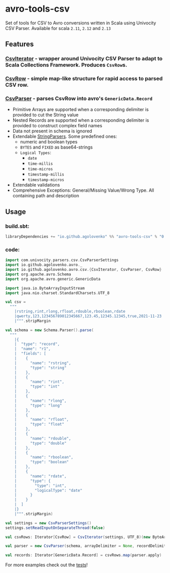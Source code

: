 # avro-tools-csv

Set of tools for CSV to Avro conversions written in Scala using Univocity CSV Parser. Available for scala `2.11`, `2.12`
and `2.13`

## Features

### [CsvIterator](src/main/scala/io/github/agolovenko/avro/csv/CsvIterator.scala) - wrapper around Univocity CSV Parser to adapt to Scala Collections Framework. Produces `CsvRow`s.

### [CsvRow](src/main/scala/io/github/agolovenko/avro/csv/CsvRow.scala) - simple map-like structure for rapid access to parsed CSV row.

### [CsvParser](src/main/scala/io/github/agolovenko/avro/csv/CsvParser.scala) - parses CsvRow into avro's `GenericData.Record`

* Primitive Arrays are supported when a corresponding delimiter is provided to cut the String value
* Nested Records are supported when a corresponding delimiter is provided to construct complex field names
* Data not present in schema is ignored
* Extendable [StringParsers](../core/src/main/scala/io/github/agolovenko/avro/StringParsers.scala). Some predefined
  ones:
    * numeric and boolean types
    * `BYTES` and `FIXED` as base64-strings
    * `Logical Types`:
        * `date`
        * `time-millis`
        * `time-micros`
        * `timestamp-millis`
        * `timestamp-micros`
* Extendable validations
* Comprehensive Exceptions: General/Missing Value/Wrong Type. All containing path and description

## Usage

### build.sbt:

```sbt
libraryDependencies += "io.github.agolovenko" %% "avro-tools-csv" % "0.6.1"
```

### code:

```scala
import com.univocity.parsers.csv.CsvParserSettings
import io.github.agolovenko.avro._
import io.github.agolovenko.avro.csv.{CsvIterator, CsvParser, CsvRow}
import org.apache.avro.Schema
import org.apache.avro.generic.GenericData

import java.io.ByteArrayInputStream
import java.nio.charset.StandardCharsets.UTF_8

val csv =
  """
    |rstring,rint,rlong,rfloat,rdouble,rboolean,rdate
    |qwerty,123,123456789012345667,123.45,12345.12345,true,2021-11-23
    |""".stripMargin

val schema = new Schema.Parser().parse(
  """
    |{
    |  "type": "record",
    |  "name": "r1",
    |  "fields": [
    |    {
    |      "name": "rstring",
    |      "type": "string"
    |    },
    |    {
    |      "name": "rint",
    |      "type": "int"
    |    },
    |    {
    |      "name": "rlong",
    |      "type": "long"
    |    },
    |    {
    |      "name": "rfloat",
    |      "type": "float"
    |    },
    |    {
    |      "name": "rdouble",
    |      "type": "double"
    |    },
    |    {
    |      "name": "rboolean",
    |      "type": "boolean"
    |    },
    |    {
    |      "name": "rdate",
    |      "type": {
    |        "type": "int",
    |        "logicalType": "date"
    |      }
    |    }
    |  ]
    |}
    |""".stripMargin)

val settings = new CsvParserSettings()
settings.setReadInputOnSeparateThread(false)

val csvRows: Iterator[CsvRow] = CsvIterator(settings, UTF_8)(new ByteArrayInputStream(csv.getBytes(UTF_8)))

val parser = new CsvParser(schema, arrayDelimiter = None, recordDelimiter = None, StringParsers.primitiveParsers)

val records: Iterator[GenericData.Record] = csvRows.map(parser.apply)
```

For more examples check out the [tests](src/test/scala/io/github/agolovenko/avro/csv)!
